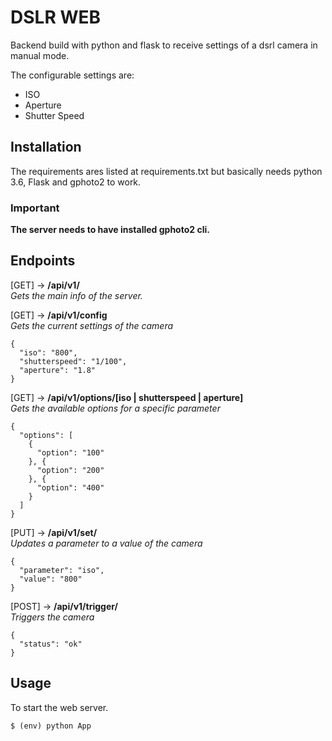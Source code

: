 # DSLR WEB

Backend build with python and flask to receive settings of a dsrl camera in manual mode.

The configurable settings are:
 - ISO
 - Aperture
 - Shutter Speed

## Installation
The requirements ares listed at requirements.txt but basically needs python 3.6, Flask and gphoto2 to work.
### Important
**The server needs to have installed gphoto2 cli.**

## Endpoints
[GET] -> **/api/v1/**   
*Gets the main info of the server.*


[GET] -> **/api/v1/config**   
*Gets the current settings of the camera*
```
{
  "iso": "800",
  "shutterspeed": "1/100",
  "aperture": "1.8"
}
```

[GET] -> **/api/v1/options/[iso | shutterspeed | aperture]**   
*Gets the available options for a specific parameter*
```
{
  "options": [
    {
      "option": "100"
    }, {
      "option": "200"
    }, {
      "option": "400"
    }
  ]
}
```

[PUT] -> **/api/v1/set/**  
*Updates a parameter to a value of the camera*
```
{
  "parameter": "iso",
  "value": "800"
}
```

[POST] -> **/api/v1/trigger/**  
*Triggers the camera*
```
{
  "status": "ok"
}
```

## Usage
To start the web server.
```ssh
$ (env) python App
```
